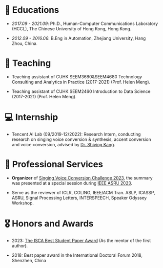 
# 📖 Educations
- *2017.09 - 2021.09*: Ph.D., Human-Computer Communications Laboratory (HCCL), The Chinese University of Hong Kong, Hong Kong.

- *2012.09 - 2016.06*: B.Eng in Automation, Zhejiang University, Hang Zhou, China.

# 💬 Teaching
- Teaching assistant of CUHK SEEM3680\&SEEM4680 Technology Consulting and Analytics in Practice (2017-2021) (Prof. Helen Meng).

- Teaching assistant of CUHK SEEM2460 Introduction to Data Science (2017-2021) (Prof. Helen Meng).

# 💻 Internship
-  Tencent AI Lab (09/2019-12/2022): Research Intern, conducting research on singing voice conversion \& synthesis, accent conversion and voice conversion, advised by [Dr. Shiying Kang](https://scholar.google.com/citations?user=mnCHk8EAAAAJ&hl=en).


# 💬 Professional Services

- **Organizer** of [Singing Voice Conversion Challenge 2023](http://www.vc-challenge.org/), the summary was presented at a special session during [IEEE ASRU 2023](http://www.asru2023.org/).

- Serve as the reviewer of ICLR, COLING, IEEE/ACM Tran. ASLP, ICASSP, ASRU, Signal Processing Letters, INTERSPEECH, Speaker Odyssey Workshop.


# 🎖 Honors and Awards

- 2023: [The ISCA Best Student Paper Award](https://www.isca-speech.org/iscaweb/index.php/honors/awards#:~:text=Interspeech%202023%2C%20Dublin,Chao%20Weng%20and%20Helen%20Meng) (As the mentor of the first author).

- 2018: Best paper award in the International Doctoral Forum 2018, Shenzhen, China
